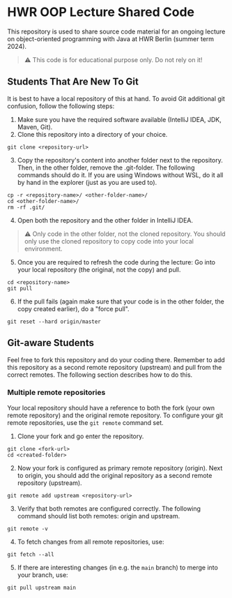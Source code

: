 # HWR OOP Lecture Shared Code

This repository is used to share source code material for an ongoing lecture on object-oriented
programming with Java at HWR Berlin (summer term 2024).

> :warning: This code is for educational purpose only. Do not rely on it!

## Students That Are New To Git

It is best to have a local repository of this at hand. To avoid Git additional git confusion, follow
the following steps:

1. Make sure you have the required software available (IntelliJ IDEA, JDK, Maven, Git).
2. Clone this repository into a directory of your choice.

```
git clone <repository-url>
```

3. Copy the repository's content into another folder next to the repository. Then, in the other
   folder, remove the .git-folder. The following commands should do it. If you are using Windows
   without WSL, do it all by hand in the explorer (just as you are used to).

```
cp -r <repository-name>/ <other-folder-name>/
cd <other-folder-name>/
rm -rf .git/
```

4. Open both the repository and the other folder in IntelliJ IDEA.

> :warning: Only code in the other folder, not the cloned repository. You should only use the cloned
> repository to copy code into your local environment.

5. Once you are required to refresh the code during the lecture: Go into your local repository (the
   original, not the copy) and pull.

```
cd <repository-name>
git pull
```

6. If the pull fails (again make sure that your code is in the other folder, the copy created
   earlier), do a "force pull".

```
git reset --hard origin/master
```

## Git-aware Students

Feel free to fork this repository and do your coding there.
Remember to add this repository as a second remote repository (upstream) and pull from the correct
remotes.
The following section describes how to do this.

### Multiple remote repositories

Your local repository should have a reference to both the fork (your own remote repository) and the
original remote repository.
To configure your git remote repositories, use the `git remote` command set.

1. Clone your fork and go enter the repository.

```
git clone <fork-url>
cd <created-folder>
```

2. Now your fork is configured as primary remote repository (origin).
   Next to origin, you should add the original repository as a second remote repository (upstream).

```
git remote add upstream <repository-url>
```

3. Verify that both remotes are configured correctly.
   The following command should list both remotes: origin and upstream.

```
git remote -v
```

4. To fetch changes from all remote repositories, use:

```
git fetch --all
```

5. If there are interesting changes (in e.g. the `main` branch) to merge into your branch, use:

```
git pull upstream main
```
